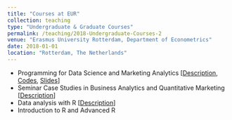 ```yaml
---
title: "Courses at EUR"
collection: teaching
type: "Undergraduate & Graduate Courses"
permalink: /teaching/2018-Undergraduate-Courses-2
venue: "Erasmus University Rotterdam, Department of Econometrics"
date: 2018-01-01
location: "Rotterdam, The Netherlands"
---
```


* Programming for Data Science and Marketing Analytics [[Description](https://www.eur.nl/en/master/data-science-and-marketing-analytics/programme-overview), [Codes](https://github.com/kagruber2412/RIntroduction),  [Slides](https://github.com/kagruber2412/RIntroduction/tree/master/Slides)]
* Seminar Case Studies in Business Analytics and Quantitative Marketing [[Description](https://www.eur.nl/en/master/business-analytics-and-quantitative-marketing/programme-overview)]
* Data analysis with R [[Description](https://www.eur.nl/en/egsh/course/data-analysis-r)]
* Introduction to R and Advanced R
